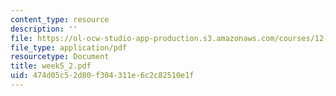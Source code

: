 ```yaml
---
content_type: resource
description: ''
file: https://ol-ocw-studio-app-production.s3.amazonaws.com/courses/12-163-surface-processes-and-landscape-evolution-fall-2004/474d05c52d80f304311e6c2c82510e1f_week5_2.pdf
file_type: application/pdf
resourcetype: Document
title: week5_2.pdf
uid: 474d05c5-2d80-f304-311e-6c2c82510e1f
---
```

